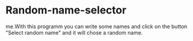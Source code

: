 # Random-name-selector
me.With this programm you can write some names and click on the button "Select random name" and it will chose a random name.
